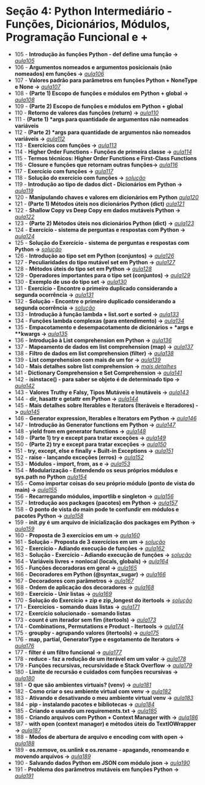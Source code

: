 # Seção 4: Python Intermediário - Funções, Dicionários, Módulos, Programação Funcional e +

- 105 - **Introdução às funções Python - def define uma função ->** *[aula105](aula105.py)*
- 106 - **Argumentos nomeados e argumentos posicionais (não nomeados) em funções ->** *[aula106](aula106.py)*
- 107 - **Valores padrão para parâmetros em funções Python + NoneType e None ->** *[aula107](aula107.py)*
- 108 - **(Parte 1) Escopo de funções e módulos em Python + global ->** *[aula108](aula108.py)*
- 109 - **(Parte 2) Escopo de funções e módulos em Python + global** 
- 110 - **Retorno de valores das funções (return) ->** *[aula110](aula110.py)*
- 111 - **(Parte 1) \*args para quantidade de argumentos não nomeados variáveis**
- 112 - **(Parte 2) \*args para quantidade de argumentos não nomeados variáveis ->** *[aula112](aula112.py)*
- 113 - **Exercícios com funções ->** *[aula113](aula113.py)*
- 114 - **Higher Order Functions - Funções de primeira classe ->** *[aula114](aula114.py)*
- 115 - **Termos técnicos: Higher Order Functions e First-Class Functions**
- 116 - **Closure e funções que retornam outras funções->** *[aula116](aula116.py)*
- 117 - **Exercício com funções ->** *[aula117](aula117.py)*
- 118 - **Solução do exercício com funções ->** *[solução](https://github.com/luizomf/cursopython2023/blob/06b180c7d355176901923dcfcfdc08e8c7032194/aula75.py)*
- 119 - **Introdução ao tipo de dados dict - Dicionários em Python ->** *[aula119](aula119.py)*
- 120 - **Manipulando chaves e valores em dicionários em Python** *[aula120](aula120.py)*
- 121 - **(Parte 1) Métodos úteis nos dicionários Python (dict)** *[aula121](aula121.py)*
- 122 - **Shallow Copy vs Deep Copy em dados mutáveis Python ->** *[aula122](aula122.py)*
- 123 - **(Parte 2) Métodos úteis nos dicionários Python (dict) ->** *[aula123](aula123.py)*
- 124 - **Exercício - sistema de perguntas e respostas com Python ->** *[aula124](aula124.py)*
- 125 - **Solução do Exercício - sistema de perguntas e respostas com Python ->** *[solução](https://github.com/luizomf/cursopython2023/blob/90bff56ea9b47e25f599d4a04578575af8c30b70/aula77.py)*
- 126 - **Introdução ao tipo set em Python (conjuntos) ->** *[aula126](aula126.py)*
- 127 - **Peculiaridades do tipo mutável set em Python ->** *[aula127](aula127.py)*
- 128 - **Métodos úteis do tipo set em Python ->** *[aula128](aula128.py)*
- 129 - **Operadores importantes para o tipo set (conjuntos) ->** *[aula129](aula129.py)*
- 130 -  **Exemplo de uso do tipo set ->** *[aula130](aula130.py)*
- 131 -  **Exercício - Encontre o primeiro duplicado considerando a segunda ocorrência ->** *[aula131](aula131.py)*
- 132 -  **Solução - Encontre o primeiro duplicado considerando a segunda ocorrência ->** *[solução](https://github.com/luizomf/cursopython2023/blob/48ddd7e7877e3edc4f06b708ecf0eabe649b6ad8/aula80.py)*
- 133 - **Introdução à função lambda + list.sort e sorted ->** *[aula133](aula133.py)*
- 134 - **Funções lambda complexas (para entendimento) ->** *[aula134](aula134.py)*
- 135 - **Empacotamento e desempacotamento de dicionários + \*args e \*\*kwargs ->** *[aula135](aula135.py)*
- 136 - **Introdução à List comprehension em Python ->** *[aula136](aula136.py)*
- 137 - **Mapeamento de dados em list comprehension (map) ->** *[aula137](aula137.py)*
- 138 - **Filtro de dados em list comprehension (filter) ->** *[aula138](aula138.py)*
- 139 - **List comprehension com mais de um for ->** *[aula139](aula139.py)*
- 140 - **Mais detalhes sobre list comprehension ->** *[mais detalhes](https://youtu.be/1YbTDczvqco)*
- 141 - **Dictionary Comprehension e Set Comprehension ->** *[aula141](aula141.py)*
- 142 -  **isinstace() - para saber se objeto é de determinado tipo ->** *[aula142](aula142.py)*
- 143 - **Valores Truthy e Falsy, Tipos Mutáveis e Imutáveis ->** *[aula143](aula143.py)*
- 144 - **dir, hasattr e getattr em Python ->** *[aula144](aula144.py)*
- 145 - **Mais detalhes sobre Iterables e Iterators (Iteráveis e Iteradores) ->** *[aula145](aula145.py)*
- 146 - **Generator expression, Iterables e Iterators em Python ->** *[aula146](aula146.py)*
- 147 - **Introdução às Generator functions em Python ->** *[aula147](aula147.py)*
- 148 - **yield from em generator functions ->** *[aula148](aula148.py)*
- 149 - **(Parte 1) try e except para tratar exceções ->** *[aula149](aula149.py)*
- 150 - **(Parte 2) try e except para tratar exceções ->** *[aula150](aula150.py)*
- 151 - **try, except, else e finally + Built-in Exceptions ->** *[aula151](aula151.py)*
- 152 - **raise - lançando exceções (erros) ->** *[aula152](aula152.py)*
- 153 - **Módulos - import, from, as e ->** *[aula153](aula153.py)*
- 154 - **Modularização - Entendendo os seus próprios módulos e sys.path no Python** *[aula154](aula154.py)*
- 155 - **Como importar coisas do seu próprio módulo (ponto de vista do __main__) ->** *[aula155](aula155.py)*
- 156 - **Recarregando módulos, importlib e singleton ->** *[aula156](aula156.py)*
- 157 - **Introdução aos packages (pacotes) em Python ->** *[aula157](aula157.py)*
- 158 - **O ponto de vista do __main__ pode te confundir em módulos e pacotes Python ->** *[aula158](aula158.py)*
- 159 - **__init__.py é um arquivo de inicialização dos packages em Python ->** *[aula159](aula159.py)*
- 160 - **Proposta de 3 exercícios em um ->** *[aula160](aula160.py)*
- 161 - **Solução - Proposta de 3 exercícios em um ->** *[solução](https://github.com/luizomf/cursopython2023/commit/3cde6551f47fe3fdc92c5df296ea954b09d0c953)*
- 162 - **Exercício - Adiando execução de funções ->** *[aula162](aula162.py)*
- 163 - **Solução - Exercício - Adiando execução de funções ->** *[solução](https://github.com/luizomf/cursopython2023/blob/75af2a9a2cb2bbf067623d96c7e7f5f690c88e6c/aula101.py)*
- 164 - **Variáveis livres + nonlocal (locals, globals) ->** *[aula164](aula164.py)*
- 165 - **Funções decoradoras em geral ->** *[aula165](aula165.py)*
- 166 - **Decoradores em Python (@syntax_sugar) ->** *[aula166](aula166.py)*
- 167 - **Decoradores com parâmetros ->** *[aula167](aula167.py)*
- 168 - **Ordem de aplicação dos decoradores ->** *[aula168](aula168.py)*
- 169 - **Exercício - Unir listas ->** *[aula169](aula169.py)*
- 170 - **Solução do Exercício + zip e zip_longest do itertools ->** *[solução](aula170)*
- 171 - **Exercícios - somando duas listas ->** *[aula171](aula171.py)*
- 172 - **Exercício solucionado - somando listas**
- 173 - **count é um iterador sem fim (itertools) ->** *[aula173](aula173.py)*
- 174 - **Combinations, Permutations e Product - Itertools ->** *[aula174](aula174.py)*
- 175 - **groupby - agrupando valores (itertools) ->** *[aula175](aula175.py)*
- 176 - **map, partial, GeneratorType e esgotamento de Iterators ->** *[aula176](aula176.py)*
- 177  - **filter é um filtro funcional ->** *[aula177](aula177.py)*
- 178 - **reduce - faz a redução de um iterável em um valor ->** *[aula178](aula178.py)*
- 179 - **Funções recursivas, recursividade e Stack Overflow ->** *[aula179](aula179.py)*
- 180 - **Limite de recursão e cuidados com funções recursivas ->** *[aula180](aula180.py)*
- 181 -  **O que são ambientes virtuais? (venv) ->** *[aula181](aula181.py)*
- 182 - **Como criar o seu ambiente virtual com venv ->** *[aula182](aula182.py)*
- 183 - **Ativando e desativando o meu ambiente virtual venv ->** *[aula183](aula183.py)*
- 184 - **pip - instalando pacotes e bibliotecas ->** *[aula184](aula184.py)*
- 185 - **Criando e usando um requirements.txt ->** *[aula185](aula185.py)*
- 186 - **Criando arquivos com Python + Context Manager with ->** *[aula186](aula186.py)*
- 187 - **with open (context manager) e métodos úteis do TextIOWrapper ->** *[aula187](aula187.py)*
- 188 - **Modos de abertura de arquivo e encoding com with open ->** *[aula188](aula188.py)*
- 189 - **os.remove, os.unlink e os.rename - apagando, renomeando e movendo arquivos ->** *[aula189](aula189.py)*
- 190 - **Salvando dados Python em JSON com módulo json ->** *[aula190](aula190.py)*
- 191 - **Problema dos parâmetros mutáveis em funções Python ->** *[aula191](aula191.py)*
